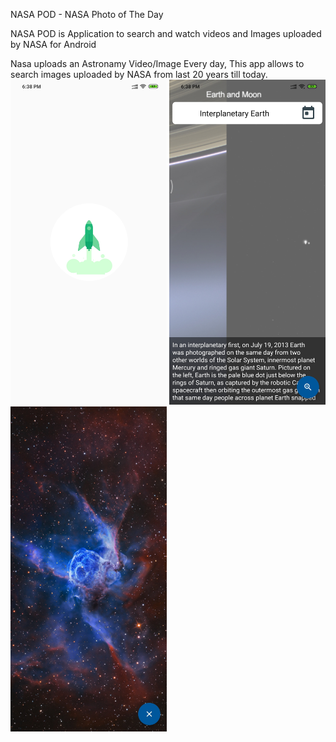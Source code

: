 NASA POD - NASA Photo of The Day

NASA POD is Application to search and watch videos and Images uploaded by NASA for Android

Nasa uploads an Astronamy Video/Image Every day, This app allows to search images uploaded by NASA from last 20 years till today.
<img src="https://github.com/chithlal/NASA_Photo_of_the_Day/blob/master/sreenshot_0.jpg" alt="drawing" width="250"/>
<img src="https://github.com/chithlal/NASA_Photo_of_the_Day/blob/master/Screenshot_1.jpg" alt="drawing" width="250"/>
<img src="https://github.com/chithlal/NASA_Photo_of_the_Day/blob/master/screenshot_2.jpg" alt="drawing" width="250"/>

